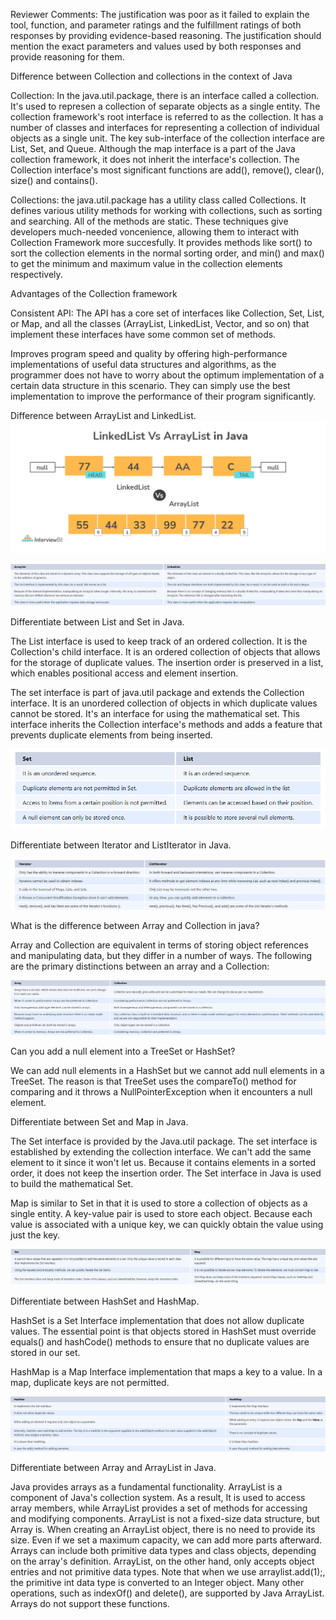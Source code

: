 Reviewer Comments: The justification was poor as it failed to explain the tool, function, and parameter ratings and the fulfillment ratings of both responses by providing evidence-based reasoning.
The justification should mention the exact parameters and values used by both responses and provide reasoning for them.

Difference between Collection and collections in the context of Java

Collection: In the java.util.package, there is an interface called a collection. It's used
to represen a collection of separate objects as a single entity. The collection framework's
root interface is referred to as the collection. It has a number of classes and interfaces
for representing a collection of individual objects as a single unit. The key sub-interface
of the collection interface are List, Set, and Queue. Although the map interface is a part
of the Java collection framework, it does not inherit the interface's collection. 
The Collection interface's most significant functions are add(), remove(), clear(), size() and contains().

Collections: the java.util.package has a utility class called Collections. It defines various
utility methods for working with collections, such as sorting and searching. All of
the methods are static. These techniques give developers much-needed voncenience, allowing them to
interact with Collection Framework more succesfully. It provides methods like sort()
to sort the collection elements in the normal sorting order, and min() and max() to get the minimum
and maximum value in the collection elements respectively.

Advantages of the Collection framework

Consistent API: The API has a core set of interfaces like Collection, Set, List, or Map, and all the classes (ArrayList, LinkedList, Vector, and so on) that implement these interfaces have some common set of methods.

Improves program speed and quality by offering high-performance implementations of useful data structures and algorithms, as the programmer does not have to worry about the optimum implementation of a certain data structure in this scenario. They can simply use the best implementation to improve the performance of their program significantly.



Difference between ArrayList and LinkedList.
![img_19.png](img_19.png)

![img_20.png](img_20.png)



Differentiate between List and Set in Java.

The List interface is used to keep track of an ordered collection. It is the Collection's child interface. It is an ordered collection of objects that allows for the storage of duplicate values. The insertion order is preserved in a list, which enables positional access and element insertion. 

The set interface is part of java.util package and extends the Collection interface. It is an unordered collection of objects in which duplicate values cannot be stored. It's an interface for using the mathematical set. This interface inherits the Collection interface's methods and adds a feature that prevents duplicate elements from being inserted.

![img_21.png](img_21.png)

Differentiate between Iterator and ListIterator in Java.

![img_23.png](img_23.png)


What is the difference between Array and Collection in java?

Array and Collection are equivalent in terms of storing object references and manipulating data, but they differ in a number of ways. The following are the primary distinctions between an array and a Collection:

![img_24.png](img_24.png)


Can you add a null element into a TreeSet or HashSet?

We can add null elements in a HashSet but we cannot add null elements in a TreeSet. The reason is that TreeSet uses the compareTo() method for comparing and it throws a NullPointerException when it encounters a null element.


Differentiate between Set and Map in Java.

The Set interface is provided by the Java.util package. The set interface is established by extending the collection interface. We can't add the same element to it since it won't let us. Because it contains elements in a sorted order, it does not keep the insertion order. The Set interface in Java is used to build the mathematical Set.

Map is similar to Set in that it is used to store a collection of objects as a single entity. A key-value pair is used to store each object. Because each value is associated with a unique key, we can quickly obtain the value using just the key.

![img_25.png](img_25.png)



Differentiate between HashSet and HashMap.

HashSet is a Set Interface implementation that does not allow duplicate values. The essential point is that objects stored in HashSet must override equals() and hashCode() methods to ensure that no duplicate values are stored in our set.

HashMap is a Map Interface implementation that maps a key to a value. In a map, duplicate keys are not permitted.

![img_26.png](img_26.png)


Differentiate between Array and ArrayList in Java.

Java provides arrays as a fundamental functionality. ArrayList is a component of Java's collection system. As a result, It is used to access array members, while ArrayList provides a set of methods for accessing and modifying components.
ArrayList is not a fixed-size data structure, but Array is. When creating an ArrayList object, there is no need to provide its size. Even if we set a maximum capacity, we can add more parts afterward.
Arrays can include both primitive data types and class objects, depending on the array's definition. ArrayList, on the other hand, only accepts object entries and not primitive data types. Note that when we use arraylist.add(1);, the primitive int data type is converted to an Integer object.
Many other operations, such as indexOf() and delete(), are supported by Java ArrayList. Arrays do not support these functions.
